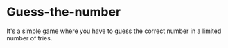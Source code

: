 # Guess-the-number
It's a simple game where you have to guess the correct number in a limited number of tries.

